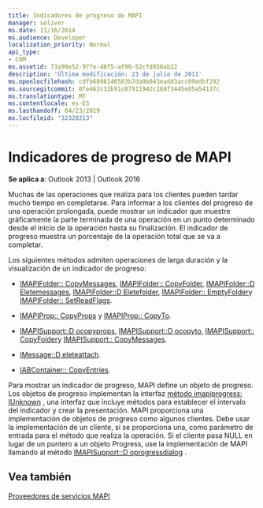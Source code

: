```yaml
---
title: Indicadores de progreso de MAPI
manager: soliver
ms.date: 11/16/2014
ms.audience: Developer
localization_priority: Normal
api_type:
- COM
ms.assetid: 73a99e52-97fe-40f5-af90-52cfd858ab22
description: 'Última modificación: 23 de julio de 2011'
ms.openlocfilehash: cdfb6898146583b7da9b043eadd3acc09edbf292
ms.sourcegitcommit: 8fe462c32b91c87911942c188f3445e85a54137c
ms.translationtype: MT
ms.contentlocale: es-ES
ms.lasthandoff: 04/23/2019
ms.locfileid: "32328213"
---
```

# <a name="mapi-progress-indicators"></a>Indicadores de progreso de MAPI

  
  
**Se aplica a**: Outlook 2013 | Outlook 2016 
  
Muchas de las operaciones que realiza para los clientes pueden tardar mucho tiempo en completarse. Para informar a los clientes del progreso de una operación prolongada, puede mostrar un indicador que muestre gráficamente la parte terminada de una operación en un punto determinado desde el inicio de la operación hasta su finalización. El indicador de progreso muestra un porcentaje de la operación total que se va a completar.
  
Los siguientes métodos admiten operaciones de larga duración y la visualización de un indicador de progreso:
  
- [IMAPIFolder:: CopyMessages](imapifolder-copymessages.md), [IMAPIFolder:: CopyFolder](imapifolder-copyfolder.md), [IMAPIFolder::D Eletemessages](imapifolder-deletemessages.md), [IMAPIFolder::D Eletefolder](imapifolder-deletefolder.md), [IMAPIFolder:: EmptyFolder](imapifolder-emptyfolder.md)y [IMAPIFolder:: SetReadFlags](imapifolder-setreadflags.md).
    
- [IMAPIProp:: CopyProps](imapiprop-copyprops.md) y [IMAPIProp:: CopyTo](imapiprop-copyto.md).
    
- [IMAPISupport::D ocopyprops](imapisupport-docopyprops.md), [IMAPISupport::D ocopyto](imapisupport-docopyto.md), [IMAPISupport:: CopyFolder](imapisupport-copyfolder.md)y [IMAPISupport:: CopyMessages](imapisupport-copymessages.md).
    
- [IMessage::D eleteattach](imessage-deleteattach.md).
    
- [IABContainer:: CopyEntries](iabcontainer-copyentries.md).
    
Para mostrar un indicador de progreso, MAPI define un objeto de progreso. Los objetos de progreso implementan la interfaz [método imapiprogress: IUnknown](imapiprogressiunknown.md) , una interfaz que incluye métodos para establecer el intervalo del indicador y crear la presentación. MAPI proporciona una implementación de objetos de progreso como algunos clientes. Debe usar la implementación de un cliente, si se proporciona una, como parámetro de entrada para el método que realiza la operación. Si el cliente pasa NULL en lugar de un puntero a un objeto Progress, use la implementación de MAPI llamando al método [IMAPISupport::D oprogressdialog](imapisupport-doprogressdialog.md) . 
  
## <a name="see-also"></a>Vea también



[Proveedores de servicios MAPI](mapi-service-providers.md)

